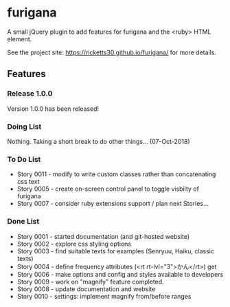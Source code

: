 # furigana

A small jQuery plugin to add features for furigana and the &lt;ruby&gt; HTML element.

See the project site: https://ricketts30.github.io/furigana/ for more details. 

## Features

### Release 1.0.0

Version 1.0.0 has been released!

### Doing List

Nothing.  Taking a short break to do other things... (07-Oct-2018)

### To Do List

* Story 0011 - modify to write custom classes rather than concatenating css text  
* Story 0005 - create on-screen control panel to toggle visbilty of furigana
* Story 0007 - consider ruby extensions support / plan next Stories...

### Done List

* Story 0001 - started documentation (and git-hosted website)
* Story 0002 - explore css styling options
* Story 0003 - find suitable texts for examples (Senryuu, Haiku, classic texts)
* Story 0004 - define frequency attributes (&lt;rt rt-lvl="3"&gt;かん&lt;/rt&gt;) get  
* Story 0006 - make options and config and styles available to developers
* Story 0009 - work on "magnify" feature completed.
* Story 0008 - update documentation and website
* Story 0010 - settings: implement magnify from/before ranges 


